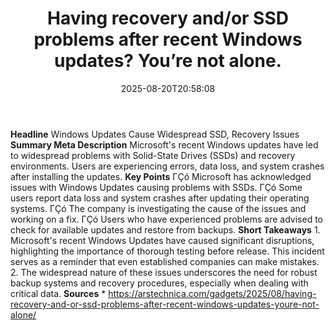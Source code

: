 ﻿---
title: "Having recovery and/or SSD problems after recent Windows updates? You’re not alone."
date: "2025-08-20T20:58:08"
category: "Markets"
summary: ""
slug: "having recovery andor ssd problems after recent windows upda"
source_urls:
  - "https://arstechnica.com/gadgets/2025/08/having-recovery-and-or-ssd-problems-after-recent-windows-updates-youre-not-alone/"
seo:
  title: "Having recovery and/or SSD problems after recent Windows updates? You’re not alone. | Hash n Hedge"
  description: ""
  keywords: ["news", "markets", "brief"]
---
**Headline** Windows Updates Cause Widespread SSD, Recovery Issues  **Summary Meta Description** Microsoft's recent Windows updates have led to widespread problems with Solid-State Drives (SSDs) and recovery environments. Users are experiencing errors, data loss, and system crashes after installing the updates.  **Key Points**  ΓÇó Microsoft has acknowledged issues with Windows Updates causing problems with SSDs. ΓÇó Some users report data loss and system crashes after updating their operating systems. ΓÇó The company is investigating the cause of the issues and working on a fix. ΓÇó Users who have experienced problems are advised to check for available updates and restore from backups.  **Short Takeaways**  1. Microsoft's recent Windows Updates have caused significant disruptions, highlighting the importance of thorough testing before release. This incident serves as a reminder that even established companies can make mistakes. 2. The widespread nature of these issues underscores the need for robust backup systems and recovery procedures, especially when dealing with critical data.  **Sources** * https://arstechnica.com/gadgets/2025/08/having-recovery-and-or-ssd-problems-after-recent-windows-updates-youre-not-alone/ 
